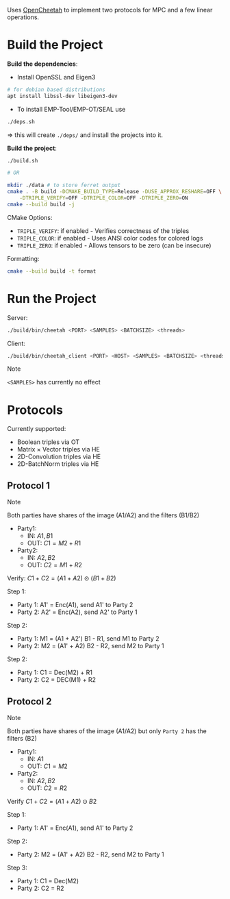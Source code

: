 Uses [OpenCheetah](https://github.com/Alibaba-Gemini-Lab/OpenCheetah/tree/main)
to implement two protocols for MPC and a few linear operations.

# Build the Project

**Build the dependencies**:
- Install OpenSSL and Eigen3
```sh
# for debian based distributions
apt install libssl-dev libeigen3-dev
```
- To install EMP-Tool/EMP-OT/SEAL use
```sh
./deps.sh
```
$\Rightarrow$ this will create `./deps/` and install the projects into it.


**Build the project**:
```sh
./build.sh

# OR

mkdir ./data # to store ferret output
cmake . -B build -DCMAKE_BUILD_TYPE=Release -DUSE_APPROX_RESHARE=OFF \
    -DTRIPLE_VERIFY=OFF -DTRIPLE_COLOR=OFF -DTRIPLE_ZERO=ON
cmake --build build -j
```

CMake Options:
- `TRIPLE_VERIFY`: if enabled - Verifies correctness of the triples
- `TRIPLE_COLOR`: if enabled - Uses ANSI color codes for colored logs
- `TRIPLE_ZERO`: if enabled - Allows tensors to be zero (can be insecure)

Formatting:
```sh
cmake --build build -t format
```


# Run the Project

Server:
```sh
./build/bin/cheetah <PORT> <SAMPLES> <BATCHSIZE> <threads>
```

Client:
```sh
./build/bin/cheetah_client <PORT> <HOST> <SAMPLES> <BATCHSIZE> <threads>
```

> [!NOTE]
> `<SAMPLES>` has currently no effect


# Protocols

Currently supported:
- Boolean triples via OT
- Matrix $\times$ Vector triples via HE
- 2D-Convolution triples via HE
- 2D-BatchNorm triples via HE

## Protocol 1

> [!NOTE]
> Both parties have shares of the image (A1/A2) and the filters (B1/B2)
> - Party1:
>   - IN: $A1, B1$
>   - OUT: $C1 = M2 + R1$
> - Party2:
>   - IN: $A2, B2$
>   - OUT: $C2 = M1 + R2$
>
> Verify: $C1 + C2 = (A1 + A2) \odot (B1 + B2)$

Step 1:
- Party 1: A1' = Enc(A1), send A1' to Party 2
- Party 2: A2' = Enc(A2), send A2' to Party 1

Step 2:
- Party 1: M1 = (A1 + A2') B1 - R1, send M1 to Party 2
- Party 2: M2 = (A1' + A2) B2 - R2, send M2 to Party 1

Step 2:
- Party 1: C1 = Dec(M2) + R1
- Party 2: C2 = DEC(M1) + R2

## Protocol 2

> [!NOTE]
> Both parties have shares of the image (A1/A2) but only `Party 2` has the filters (B2)
> - Party1:
>   - IN: $A1$
>   - OUT: $C1 = M2$
> - Party2:
>   - IN: $A2, B2$
>   - OUT: $C2 = R2$
>
> Verify $C1 + C2 = (A1 + A2) \odot B2$

Step 1:
- Party 1: A1' = Enc(A1), send A1' to Party 2

Step 2:
- Party 2: M2 = (A1' + A2) B2 - R2, send M2 to Party 1

Step 3:
- Party 1: C1 = Dec(M2) 
- Party 2: C2 = R2
